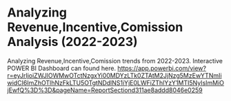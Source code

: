 # Analyzing Revenue,Incentive,Comission Analysis (2022-2023)
Analyzing Revenue,Incentive,Comission trends from 2022-2023. Interactive POWER BI Dashboard can found here.
https://app.powerbi.com/view?r=eyJrIjoiZWJlOWMwOTctNzgxYi00MDYzLTk0ZTAtM2JjNzg5MzEwYTNmIiwidCI6ImZhOTlhNzFkLTU5OTgtNDdlNS1iYjE0LWFiZThlYzY1MTI5NyIsImMiOjEwfQ%3D%3D&pageName=ReportSectiond311ae8addd8046e0259

